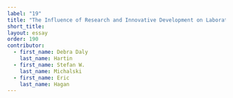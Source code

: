 ```yaml
---
label: "19"
title: "The Influence of Research and Innovative Development on Laboratory Practice in the Structural Treatment of Paintings over Four Decades"
short_title:
layout: essay
order: 190
contributor:
  - first_name: Debra Daly
    last_name: Hartin
  - first_name: Stefan W.
    last_name: Michalski
  - first_name: Eric
    last_name: Hagan
---
```

